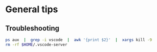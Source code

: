 # General tips

## Troubleshooting

```bash 
ps aux  |  grep -i vscode  |  awk '{print $2}'  |  xargs kill -9
rm -rf $HOME/.vscode-server
```

